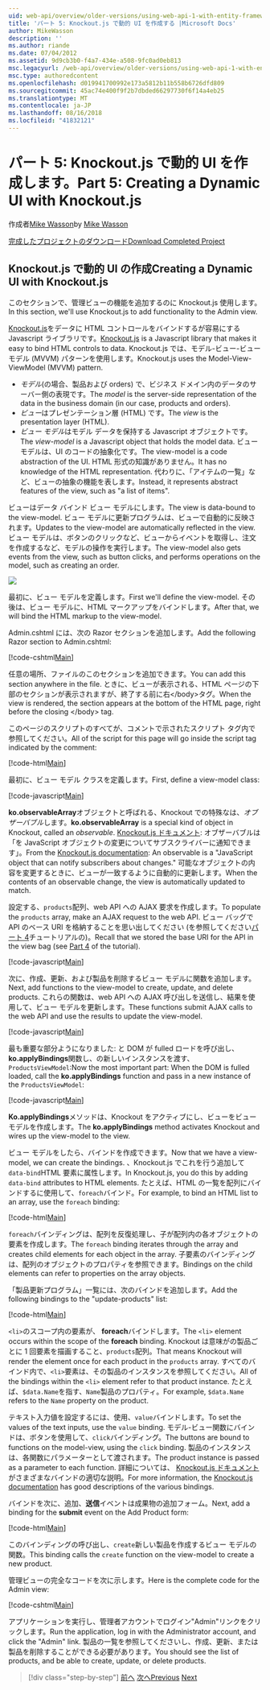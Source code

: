 ```yaml
---
uid: web-api/overview/older-versions/using-web-api-1-with-entity-framework-5/using-web-api-with-entity-framework-part-5
title: 'パート 5: Knockout.js で動的 UI を作成する |Microsoft Docs'
author: MikeWasson
description: ''
ms.author: riande
ms.date: 07/04/2012
ms.assetid: 9d9cb3b0-f4a7-434e-a508-9fc0ad0eb813
msc.legacyurl: /web-api/overview/older-versions/using-web-api-1-with-entity-framework-5/using-web-api-with-entity-framework-part-5
msc.type: authoredcontent
ms.openlocfilehash: d019941700992e173a5812b11b558b6726dfd809
ms.sourcegitcommit: 45ac74e400f9f2b7dbded66297730f6f14a4eb25
ms.translationtype: MT
ms.contentlocale: ja-JP
ms.lasthandoff: 08/16/2018
ms.locfileid: "41832121"
---
```

<a name="part-5-creating-a-dynamic-ui-with-knockoutjs"></a><span data-ttu-id="c23b8-102">パート 5: Knockout.js で動的 UI を作成します。</span><span class="sxs-lookup"><span data-stu-id="c23b8-102">Part 5: Creating a Dynamic UI with Knockout.js</span></span>
====================
<span data-ttu-id="c23b8-103">作成者[Mike Wasson](https://github.com/MikeWasson)</span><span class="sxs-lookup"><span data-stu-id="c23b8-103">by [Mike Wasson](https://github.com/MikeWasson)</span></span>

[<span data-ttu-id="c23b8-104">完成したプロジェクトのダウンロード</span><span class="sxs-lookup"><span data-stu-id="c23b8-104">Download Completed Project</span></span>](http://code.msdn.microsoft.com/ASP-NET-Web-API-with-afa30545)

## <a name="creating-a-dynamic-ui-with-knockoutjs"></a><span data-ttu-id="c23b8-105">Knockout.js で動的 UI の作成</span><span class="sxs-lookup"><span data-stu-id="c23b8-105">Creating a Dynamic UI with Knockout.js</span></span>

<span data-ttu-id="c23b8-106">このセクションで、管理ビューの機能を追加するのに Knockout.js 使用します。</span><span class="sxs-lookup"><span data-stu-id="c23b8-106">In this section, we'll use Knockout.js to add functionality to the Admin view.</span></span>

<span data-ttu-id="c23b8-107">[Knockout.js](http://knockoutjs.com/)をデータに HTML コントロールをバインドするが容易にする Javascript ライブラリです。</span><span class="sxs-lookup"><span data-stu-id="c23b8-107">[Knockout.js](http://knockoutjs.com/) is a Javascript library that makes it easy to bind HTML controls to data.</span></span> <span data-ttu-id="c23b8-108">Knockout.js では、モデル-ビュー-ビューモデル (MVVM) パターンを使用します。</span><span class="sxs-lookup"><span data-stu-id="c23b8-108">Knockout.js uses the Model-View-ViewModel (MVVM) pattern.</span></span>

- <span data-ttu-id="c23b8-109">*モデル*(の場合、製品および orders) で、ビジネス ドメイン内のデータのサーバー側の表現です。</span><span class="sxs-lookup"><span data-stu-id="c23b8-109">The *model* is the server-side representation of the data in the business domain (in our case, products and orders).</span></span>
- <span data-ttu-id="c23b8-110">*ビュー*はプレゼンテーション層 (HTML) です。</span><span class="sxs-lookup"><span data-stu-id="c23b8-110">The *view* is the presentation layer (HTML).</span></span>
- <span data-ttu-id="c23b8-111">*ビュー モデル*はモデル データを保持する Javascript オブジェクトです。</span><span class="sxs-lookup"><span data-stu-id="c23b8-111">The *view-model* is a Javascript object that holds the model data.</span></span> <span data-ttu-id="c23b8-112">ビュー モデルは、UI のコードの抽象化です。</span><span class="sxs-lookup"><span data-stu-id="c23b8-112">The view-model is a code abstraction of the UI.</span></span> <span data-ttu-id="c23b8-113">HTML 形式の知識がありません。</span><span class="sxs-lookup"><span data-stu-id="c23b8-113">It has no knowledge of the HTML representation.</span></span> <span data-ttu-id="c23b8-114">代わりに、「アイテムの一覧」など、ビューの抽象の機能を表します。</span><span class="sxs-lookup"><span data-stu-id="c23b8-114">Instead, it represents abstract features of the view, such as "a list of items".</span></span>

<span data-ttu-id="c23b8-115">ビューはデータ バインド ビュー モデルにします。</span><span class="sxs-lookup"><span data-stu-id="c23b8-115">The view is data-bound to the view-model.</span></span> <span data-ttu-id="c23b8-116">ビュー モデルに更新プログラムは、ビューで自動的に反映されます。</span><span class="sxs-lookup"><span data-stu-id="c23b8-116">Updates to the view-model are automatically reflected in the view.</span></span> <span data-ttu-id="c23b8-117">ビュー モデルは、ボタンのクリックなど、ビューからイベントを取得し、注文を作成するなど、モデルの操作を実行します。</span><span class="sxs-lookup"><span data-stu-id="c23b8-117">The view-model also gets events from the view, such as button clicks, and performs operations on the model, such as creating an order.</span></span>

![](using-web-api-with-entity-framework-part-5/_static/image1.png)

<span data-ttu-id="c23b8-118">最初に、ビュー モデルを定義します。</span><span class="sxs-lookup"><span data-stu-id="c23b8-118">First we'll define the view-model.</span></span> <span data-ttu-id="c23b8-119">その後は、ビュー モデルに、HTML マークアップをバインドします。</span><span class="sxs-lookup"><span data-stu-id="c23b8-119">After that, we will bind the HTML markup to the view-model.</span></span>

<span data-ttu-id="c23b8-120">Admin.cshtml には、次の Razor セクションを追加します。</span><span class="sxs-lookup"><span data-stu-id="c23b8-120">Add the following Razor section to Admin.cshtml:</span></span>

[!code-cshtml[Main](using-web-api-with-entity-framework-part-5/samples/sample1.cshtml)]

<span data-ttu-id="c23b8-121">任意の場所、ファイルのこのセクションを追加できます。</span><span class="sxs-lookup"><span data-stu-id="c23b8-121">You can add this section anywhere in the file.</span></span> <span data-ttu-id="c23b8-122">ときに、ビューが表示される、HTML ページの下部のセクションが表示されますが、終了する前に右&lt;/body&gt;タグ。</span><span class="sxs-lookup"><span data-stu-id="c23b8-122">When the view is rendered, the section appears at the bottom of the HTML page, right before the closing &lt;/body&gt; tag.</span></span>

<span data-ttu-id="c23b8-123">このページのスクリプトのすべてが、コメントで示されたスクリプト タグ内で参照してください。</span><span class="sxs-lookup"><span data-stu-id="c23b8-123">All of the script for this page will go inside the script tag indicated by the comment:</span></span>

[!code-html[Main](using-web-api-with-entity-framework-part-5/samples/sample2.html)]

<span data-ttu-id="c23b8-124">最初に、ビュー モデル クラスを定義します。</span><span class="sxs-lookup"><span data-stu-id="c23b8-124">First, define a view-model class:</span></span>

[!code-javascript[Main](using-web-api-with-entity-framework-part-5/samples/sample3.js)]

<span data-ttu-id="c23b8-125">**ko.observableArray**オブジェクトと呼ばれる、Knockout での特殊なは、*オブザーバブル*します。</span><span class="sxs-lookup"><span data-stu-id="c23b8-125">**ko.observableArray** is a special kind of object in Knockout, called an *observable*.</span></span> <span data-ttu-id="c23b8-126">[Knockout.js ドキュメント](http://knockoutjs.com/documentation/observables.html): オブザーバブルは「を JavaScript オブジェクトの変更についてサブスクライバーに通知できます」。</span><span class="sxs-lookup"><span data-stu-id="c23b8-126">From the [Knockout.js documentation](http://knockoutjs.com/documentation/observables.html): An observable is a "JavaScript object that can notify subscribers about changes."</span></span> <span data-ttu-id="c23b8-127">可能なオブジェクトの内容を変更するときに、ビューが一致するように自動的に更新します。</span><span class="sxs-lookup"><span data-stu-id="c23b8-127">When the contents of an observable change, the view is automatically updated to match.</span></span>

<span data-ttu-id="c23b8-128">設定する、`products`配列、web API への AJAX 要求を作成します。</span><span class="sxs-lookup"><span data-stu-id="c23b8-128">To populate the `products` array, make an AJAX request to the web API.</span></span> <span data-ttu-id="c23b8-129">ビュー バッグで API のベース URI を格納することを思い出してください (を参照してください[パート 4](using-web-api-with-entity-framework-part-4.md)チュートリアルの)。</span><span class="sxs-lookup"><span data-stu-id="c23b8-129">Recall that we stored the base URI for the API in the view bag (see [Part 4](using-web-api-with-entity-framework-part-4.md) of the tutorial).</span></span>

[!code-javascript[Main](using-web-api-with-entity-framework-part-5/samples/sample4.js?highlight=5)]

<span data-ttu-id="c23b8-130">次に、作成、更新、および製品を削除するビュー モデルに関数を追加します。</span><span class="sxs-lookup"><span data-stu-id="c23b8-130">Next, add functions to the view-model to create, update, and delete products.</span></span> <span data-ttu-id="c23b8-131">これらの関数は、web API への AJAX 呼び出しを送信し、結果を使用して、ビュー モデルを更新します。</span><span class="sxs-lookup"><span data-stu-id="c23b8-131">These functions submit AJAX calls to the web API and use the results to update the view-model.</span></span>

[!code-javascript[Main](using-web-api-with-entity-framework-part-5/samples/sample5.js?highlight=7)]

<span data-ttu-id="c23b8-132">最も重要な部分ようになりました: と DOM が fulled ロードを呼び出し、 **ko.applyBindings**関数し、の新しいインスタンスを渡す、 `ProductsViewModel`:</span><span class="sxs-lookup"><span data-stu-id="c23b8-132">Now the most important part: When the DOM is fulled loaded, call the **ko.applyBindings** function and pass in a new instance of the `ProductsViewModel`:</span></span>

[!code-javascript[Main](using-web-api-with-entity-framework-part-5/samples/sample6.js)]

<span data-ttu-id="c23b8-133">**Ko.applyBindings**メソッドは、Knockout をアクティブにし、ビューをビュー モデルを作成します。</span><span class="sxs-lookup"><span data-stu-id="c23b8-133">The **ko.applyBindings** method activates Knockout and wires up the view-model to the view.</span></span>

<span data-ttu-id="c23b8-134">ビュー モデルをしたら、バインドを作成できます。</span><span class="sxs-lookup"><span data-stu-id="c23b8-134">Now that we have a view-model, we can create the bindings.</span></span> <span data-ttu-id="c23b8-135">、Knockout.js でこれを行う追加して`data-bind`HTML 要素に属性します。</span><span class="sxs-lookup"><span data-stu-id="c23b8-135">In Knockout.js, you do this by adding `data-bind` attributes to HTML elements.</span></span> <span data-ttu-id="c23b8-136">たとえば、HTML の一覧を配列にバインドするに使用して、`foreach`バインド。</span><span class="sxs-lookup"><span data-stu-id="c23b8-136">For example, to bind an HTML list to an array, use the `foreach` binding:</span></span>

[!code-html[Main](using-web-api-with-entity-framework-part-5/samples/sample7.html?highlight=1)]

<span data-ttu-id="c23b8-137">`foreach`バインディングは、配列を反復処理し、子が配列内の各オブジェクトの要素を作成します。</span><span class="sxs-lookup"><span data-stu-id="c23b8-137">The `foreach` binding iterates through the array and creates child elements for each object in the array.</span></span> <span data-ttu-id="c23b8-138">子要素のバインディングは、配列のオブジェクトのプロパティを参照できます。</span><span class="sxs-lookup"><span data-stu-id="c23b8-138">Bindings on the child elements can refer to properties on the array objects.</span></span>

<span data-ttu-id="c23b8-139">「製品更新プログラム」一覧には、次のバインドを追加します。</span><span class="sxs-lookup"><span data-stu-id="c23b8-139">Add the following bindings to the "update-products" list:</span></span>

[!code-html[Main](using-web-api-with-entity-framework-part-5/samples/sample8.html)]

<span data-ttu-id="c23b8-140">`<li>`のスコープ内の要素が、 **foreach**バインドします。</span><span class="sxs-lookup"><span data-stu-id="c23b8-140">The `<li>` element occurs within the scope of the **foreach** binding.</span></span> <span data-ttu-id="c23b8-141">Knockout は意味がの製品ごとに 1 回要素を描画すること、`products`配列。</span><span class="sxs-lookup"><span data-stu-id="c23b8-141">That means Knockout will render the element once for each product in the `products` array.</span></span> <span data-ttu-id="c23b8-142">すべてのバインド内で、`<li>`要素は、その製品のインスタンスを参照してください。</span><span class="sxs-lookup"><span data-stu-id="c23b8-142">All of the bindings within the `<li>` element refer to that product instance.</span></span> <span data-ttu-id="c23b8-143">たとえば、`$data.Name`を指す、`Name`製品のプロパティ。</span><span class="sxs-lookup"><span data-stu-id="c23b8-143">For example, `$data.Name` refers to the `Name` property on the product.</span></span>

<span data-ttu-id="c23b8-144">テキスト入力値を設定するには、使用、`value`バインドします。</span><span class="sxs-lookup"><span data-stu-id="c23b8-144">To set the values of the text inputs, use the `value` binding.</span></span> <span data-ttu-id="c23b8-145">モデル-ビュー関数にバインドは、ボタンを使用して、`click`バインディング。</span><span class="sxs-lookup"><span data-stu-id="c23b8-145">The buttons are bound to functions on the model-view, using the `click` binding.</span></span> <span data-ttu-id="c23b8-146">製品のインスタンスは、各関数にパラメーターとして渡されます。</span><span class="sxs-lookup"><span data-stu-id="c23b8-146">The product instance is passed as a parameter to each function.</span></span> <span data-ttu-id="c23b8-147">詳細については、 [Knockout.js ドキュメント](http://knockoutjs.com/documentation/observables.html)がさまざまなバインドの適切な説明。</span><span class="sxs-lookup"><span data-stu-id="c23b8-147">For more information, the [Knockout.js documentation](http://knockoutjs.com/documentation/observables.html) has good descriptions of the various bindings.</span></span>

<span data-ttu-id="c23b8-148">バインドを次に、追加、**送信**イベントは成果物の追加フォーム。</span><span class="sxs-lookup"><span data-stu-id="c23b8-148">Next, add a binding for the **submit** event on the Add Product form:</span></span>

[!code-html[Main](using-web-api-with-entity-framework-part-5/samples/sample9.html)]

<span data-ttu-id="c23b8-149">このバインディングの呼び出し、`create`新しい製品を作成するビュー モデルの関数。</span><span class="sxs-lookup"><span data-stu-id="c23b8-149">This binding calls the `create` function on the view-model to create a new product.</span></span>

<span data-ttu-id="c23b8-150">管理ビューの完全なコードを次に示します。</span><span class="sxs-lookup"><span data-stu-id="c23b8-150">Here is the complete code for the Admin view:</span></span>

[!code-cshtml[Main](using-web-api-with-entity-framework-part-5/samples/sample10.cshtml)]

<span data-ttu-id="c23b8-151">アプリケーションを実行し、管理者アカウントでログイン"Admin"リンクをクリックします。</span><span class="sxs-lookup"><span data-stu-id="c23b8-151">Run the application, log in with the Administrator account, and click the "Admin" link.</span></span> <span data-ttu-id="c23b8-152">製品の一覧を参照してくださいし、作成、更新、または製品を削除することができる必要があります。</span><span class="sxs-lookup"><span data-stu-id="c23b8-152">You should see the list of products, and be able to create, update, or delete products.</span></span>

> [!div class="step-by-step"]
> <span data-ttu-id="c23b8-153">[前へ](using-web-api-with-entity-framework-part-4.md)
> [次へ](using-web-api-with-entity-framework-part-6.md)</span><span class="sxs-lookup"><span data-stu-id="c23b8-153">[Previous](using-web-api-with-entity-framework-part-4.md)
[Next](using-web-api-with-entity-framework-part-6.md)</span></span>
